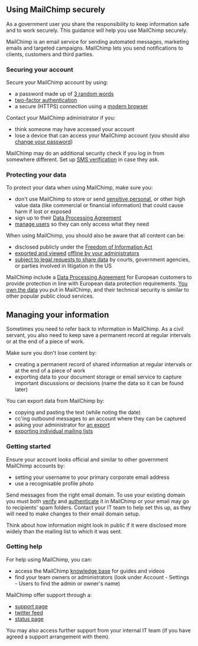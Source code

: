 ## Using MailChimp securely

As a government user you share the responsibility to keep information safe and to work securely. This guidance will help you use MailChimp securely.

MailChimp is an email service for sending automated messages, marketing emails and targeted campaigns. MailChimp lets you send notifications to clients, customers and third parties.

### Securing your account

Secure your MailChimp account by using:

- a password made up of [3 random words](https://www.ncsc.gov.uk/blog-post/three-random-words-or-thinkrandom-0)
- [two-factor authentication](http://kb.mailchimp.com/accounts/login/set-up-a-two-factor-authentication-app-at-login)
- a secure (HTTPS) connection using a [modern browser](https://whatbrowser.org)

Contact your MailChimp administrator if you:

- think someone may have accessed your account
- lose a device that can access your MailChimp account (you should also [change your password](http://kb.mailchimp.com/accounts/login/manage-account-login-and-profile))

MailChimp may do an additional security check if you log in from somewhere different. Set up [SMS verification](http://kb.mailchimp.com/accounts/login/recover-account-with-sms-text-verification) in case they ask.

### Protecting your data

To protect your data when using MailChimp, make sure you:

- don't use MailChimp to store or send [sensitive,](https://ico.org.uk/for-organisations/guide-to-data-protection/key-definitions/)[personal](https://ico.org.uk/for-organisations/guide-to-data-protection/key-definitions/), or other high value data (like commercial or financial information) that could cause harm if lost or exposed
- sign up to their [Data Processing Agreement](http://kb.mailchimp.com/accounts/management/about-mailchimp-and-eu-safe-harbor)
- [manage users](http://kb.mailchimp.com/accounts/manage-users/manage-user-levels-in-your-account) so they can only access what they need

When using MailChimp, you should also be aware that all content can be:

- disclosed publicly under the [Freedom of Information Act](https://ico.org.uk/for-organisations/guide-to-freedom-of-information/what-is-the-foi-act/)
- [exported and viewed](http://kb.mailchimp.com/lists/manage-contacts/view-or-export-a-list) [offline by your administrators](http://kb.mailchimp.com/lists/manage-contacts/view-or-export-a-list)
- [subject to legal requests to share data](https://mailchimp.com/legal/privacy/) by courts, government agencies, or parties involved in litigation in the US

MailChimp include a [Data Processing Agreement](http://kb.mailchimp.com/accounts/management/about-mailchimp-and-eu-safe-harbor) for European customers to provide protection in line with European data protection requirements. [You own the data](https://mailchimp.com/legal/terms/) you put in MailChimp, and their technical security is similar to other popular public cloud services.

## Managing your information

Sometimes you need to refer back to information in MailChimp. As a civil servant, you also need to keep save a permanent record at regular intervals or at the end of a piece of work.

Make sure you don't lose content by:

- creating a permanent record of shared information at regular intervals or at the end of a piece of work
- exporting data to your document storage or email service to capture important discussions or decisions (name the data so it can be found later)

You can export data from MailChimp by:

- copying and pasting the text (while noting the date)
- cc&#39;ing outbound messages to an account where they can be captured
- asking your administrator for [an export](http://kb.mailchimp.com/accounts/management/export-and-back-up-account-data)
- [exporting individual mailing lists](http://kb.mailchimp.com/lists/manage-contacts/view-or-export-a-list)

### Getting started

Ensure your account looks official and similar to other government MailChimp accounts by:

- setting your username to your primary corporate email address
- use a recognisable profile photo

Send messages from the right email domain. To use your existing domain you must both [verify](http://kb.mailchimp.com/accounts/email-authentication/verify-a-domain) and [authenticate](http://kb.mailchimp.com/accounts/email-authentication/about-email-authentication?) it in MailChimp or your email may go to recipients&#39; spam folders. Contact your IT team to help set this up, as they will need to make changes to their email domain setup.

Think about how information might look in public if it were disclosed more widely than the mailing list to which it was sent.

### Getting help

For help using MailChimp, you can:

- access the MailChimp [knowledge base](http://kb.mailchimp.com/) for guides and videos
- find your team owners or administrators (look under Account - Settings - Users to find the admin or owner&#39;s name)

MailChimp offer support through a:

- [support page](https://mailchimp.com/contact/support/)
- [twitter feed](https://twitter.com/MailChimpStatus)
- [status page](https://status.mailchimp.com/)

You may also access further support from your internal IT team (if you have agreed a support arrangement with them).
